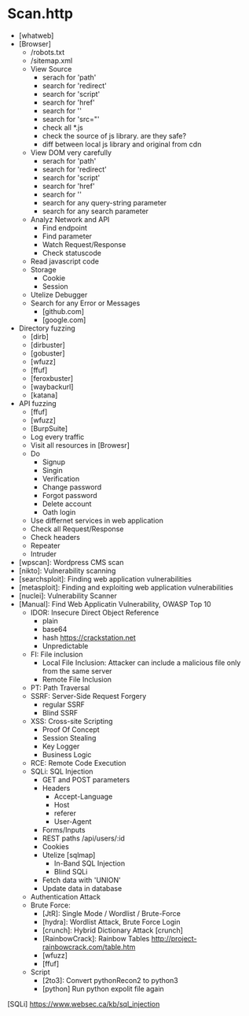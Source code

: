 # Scan.http

- [whatweb]
- [Browser]
    - /robots.txt
    - /sitemap.xml
    - View Source
        - serach for 'path'
        - search for 'redirect'
        - search for 'script'
        - search for 'href'
        - search for '<a>'
        - search for 'src="'
        - check all *.js
        - check the source of js library. are they safe?
        - diff between local js library and original from cdn
    - View DOM very carefully
        - serach for 'path'
        - search for 'redirect'
        - search for 'script'
        - search for 'href'
        - search for '<a>'
        - search for any query-string parameter
        - search for any search parameter
    - Analyz Network and API
        - Find endpoint
        - Find parameter
        - Watch Request/Response
        - Check statuscode
    - Read javascript code
    - Storage
        - Cookie
        - Session
    - Utelize Debugger
    - Search for any Error or Messages
        - [github.com]
        - [google.com]
- Directory fuzzing
    - [dirb]
    - [dirbuster]
    - [gobuster]
    - [wfuzz]
    - [ffuf]
    - [feroxbuster]
    - [waybackurl]
    - [katana]
- API fuzzing
    - [ffuf]
    - [wfuzz]
    - [BurpSuite]
    - Log every traffic
    - Visit all resources in [Browesr]
    - Do 
        - Signup
        - Singin
        - Verification
        - Change password
        - Forgot password
        - Delete account
        - Oath login
    - Use differnet services in web application
    - Check all Request/Response
    - Check headers
    - Repeater
    - Intruder
- [wpscan]:             Wordpress CMS scan
- [nikto]:              Vulnerability scanning
- [searchsploit]:       Finding web application vulnerabilities
- [metasploit]:         Finding and exploiting web application vulnerabilities
- [nuclei]:             Vulnerability Scanner
- [Manual]: Find Web Applicatin Vulnerability, OWASP Top 10 
    - IDOR: Insecure Direct Object Reference
        - plain
        - base64
        - hash https://crackstation.net
        - Unpredictable
    - FI: File inclusion
        - Local File Inclusion: Attacker can include a malicious file only from the same server
        - Remote File Inclusion
    - PT: Path Traversal
    - SSRF: Server-Side Request Forgery
        - regular SSRF
        - Blind SSRF
    - XSS: Cross-site Scripting
        - Proof Of Concept
        - Session Stealing
        - Key Logger
        - Business Logic
    - RCE: Remote Code Execution
    - SQLi: SQL Injection
        - GET and POST parameters
        - Headers
           - Accept-Language
           - Host
           - referer
           - User-Agent
        - Forms/Inputs
        - REST paths /api/users/:id
        - Cookies
        - Utelize [sqlmap]
            - In-Band SQL Injection
            - Blind SQLi
        - Fetch data with 'UNION'
        - Update data in database
    - Authentication Attack
    - Brute Force:
        - [JtR]:                Single Mode / Wordlist / Brute-Force
        - [hydra]:              Wordlist Attack, Brute Force Login
        - [crunch]:             Hybrid Dictionary Attack [crunch]
        - [RainbowCrack]:       Rainbow Tables http://project-rainbowcrack.com/table.htm
        - [wfuzz]
        - [ffuf]
    - Script
        - [2to3]:           Convert pythonRecon2 to python3
        - [python]          Run python expolit file again



[SQLi]                https://www.websec.ca/kb/sql_injection